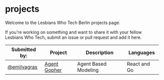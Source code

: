 # projects
Welcome to the Lesbians Who Tech Berlin projects page. 

If you're working on something and want to share it with your fellow Lesbians Who Tech, submit an issue or pull request and add it here.

|Submitted by: |Project|Description|Languages|
|--------------|-------|-----------|---------|
|[@emilyagras](https://github.com/emilyagras)|[Agent Gopher](https://github.com/emilyagras/agentgopher)|Agent Based Modeling | React and Go|
